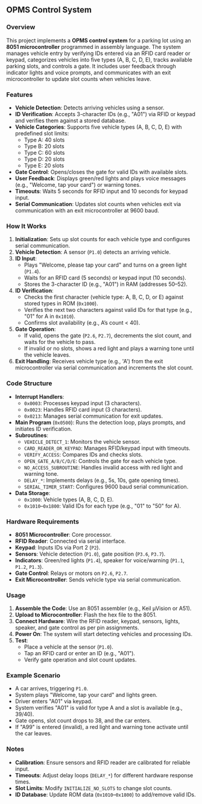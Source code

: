 ## OPMS Control System

### Overview
This project implements a **OPMS control system** for a parking lot using an **8051 microcontroller** programmed in assembly language. The system manages vehicle entry by verifying IDs entered via an RFID card reader or keypad, categorizes vehicles into five types (A, B, C, D, E), tracks available parking slots, and controls a gate. It includes user feedback through indicator lights and voice prompts, and communicates with an exit microcontroller to update slot counts when vehicles leave.

### Features
- **Vehicle Detection**: Detects arriving vehicles using a sensor.
- **ID Verification**: Accepts 3-character IDs (e.g., "A01") via RFID or keypad and verifies them against a stored database.
- **Vehicle Categories**: Supports five vehicle types (A, B, C, D, E) with predefined slot limits:
  - Type A: 40 slots
  - Type B: 20 slots
  - Type C: 60 slots
  - Type D: 20 slots
  - Type E: 20 slots
- **Gate Control**: Opens/closes the gate for valid IDs with available slots.
- **User Feedback**: Displays green/red lights and plays voice messages (e.g., "Welcome, tap your card") or warning tones.
- **Timeouts**: Waits 5 seconds for RFID input and 10 seconds for keypad input.
- **Serial Communication**: Updates slot counts when vehicles exit via communication with an exit microcontroller at 9600 baud.

### How It Works
1. **Initialization**: Sets up slot counts for each vehicle type and configures serial communication.
2. **Vehicle Detection**: A sensor (`P1.0`) detects an arriving vehicle.
3. **ID Input**:
   - Plays "Welcome, please tap your card" and turns on a green light (`P1.4`).
   - Waits for an RFID card (5 seconds) or keypad input (10 seconds).
   - Stores the 3-character ID (e.g., "A01") in RAM (addresses 50–52).
4. **ID Verification**:
   - Checks the first character (vehicle type: A, B, C, D, or E) against stored types in ROM (`0x1000`).
   - Verifies the next two characters against valid IDs for that type (e.g., "01" for A in `0x1010`).
   - Confirms slot availability (e.g., A’s count < 40).
5. **Gate Operation**:
   - If valid, opens the gate (`P2.6`, `P2.7`), decrements the slot count, and waits for the vehicle to pass.
   - If invalid or no slots, shows a red light and plays a warning tone until the vehicle leaves.
6. **Exit Handling**: Receives vehicle type (e.g., 'A') from the exit microcontroller via serial communication and increments the slot count.

### Code Structure
- **Interrupt Handlers**:
  - `0x0003`: Processes keypad input (3 characters).
  - `0x0023`: Handles RFID card input (3 characters).
  - `0x0213`: Manages serial communication for exit updates.
- **Main Program** (`0x0500`): Runs the detection loop, plays prompts, and initiates ID verification.
- **Subroutines**:
  - `VEHICLE_DETECT_1`: Monitors the vehicle sensor.
  - `CARD_READER_OR_KEYPAD`: Manages RFID/keypad input with timeouts.
  - `VERIFY_ACCESS`: Compares IDs and checks slots.
  - `OPEN_GATE_A/B/C/D/E`: Controls the gate for each vehicle type.
  - `NO_ACCESS_SUBROUTINE`: Handles invalid access with red light and warning tone.
  - `DELAY_*`: Implements delays (e.g., 5s, 10s, gate opening times).
  - `SERIAL_TIMER_START`: Configures 9600 baud serial communication.
- **Data Storage**:
  - `0x1000`: Vehicle types (A, B, C, D, E).
  - `0x1010`–`0x1800`: Valid IDs for each type (e.g., "01" to "50" for A).

### Hardware Requirements
- **8051 Microcontroller**: Core processor.
- **RFID Reader**: Connected via serial interface.
- **Keypad**: Inputs IDs via Port 2 (`P2`).
- **Sensors**: Vehicle detection (`P1.0`), gate position (`P3.6`, `P3.7`).
- **Indicators**: Green/red lights (`P1.4`), speaker for voice/warning (`P1.1`, `P1.2`, `P1.3`).
- **Gate Control**: Relays or motors on `P2.6`, `P2.7`.
- **Exit Microcontroller**: Sends vehicle type via serial communication.

### Usage
1. **Assemble the Code**: Use an 8051 assembler (e.g., Keil µVision or A51).
2. **Upload to Microcontroller**: Flash the hex file to the 8051.
3. **Connect Hardware**: Wire the RFID reader, keypad, sensors, lights, speaker, and gate control as per pin assignments.
4. **Power On**: The system will start detecting vehicles and processing IDs.
5. **Test**:
   - Place a vehicle at the sensor (`P1.0`).
   - Tap an RFID card or enter an ID (e.g., "A01").
   - Verify gate operation and slot count updates.

### Example Scenario
- A car arrives, triggering `P1.0`.
- System plays "Welcome, tap your card" and lights green.
- Driver enters "A01" via keypad.
- System verifies "A01" is valid for type A and a slot is available (e.g., 39/40).
- Gate opens, slot count drops to 38, and the car enters.
- If "A99" is entered (invalid), a red light and warning tone activate until the car leaves.

### Notes
- **Calibration**: Ensure sensors and RFID reader are calibrated for reliable input.
- **Timeouts**: Adjust delay loops (`DELAY_*`) for different hardware response times.
- **Slot Limits**: Modify `INITIALIZE_NO_SLOTS` to change slot counts.
- **ID Database**: Update ROM data (`0x1010`–`0x1800`) to add/remove valid IDs.

